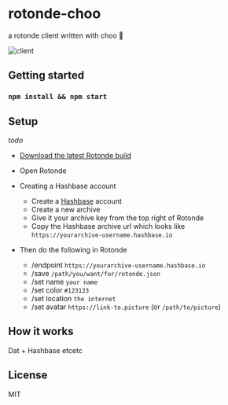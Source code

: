 # rotonde-choo
a rotonde client written with choo 🚂

![client](http://i.imgur.com/Gl9KfwE.jpg)

## Getting started
### `npm install && npm start`

## Setup
_todo_
* [Download the latest Rotonde build](https://github.com/cblgh/rotonde-choo/releases)
* Open Rotonde
* Creating a Hashbase account
  * Create a [Hashbase](https://hashbase.io) account
  * Create a new archive
  * Give it your archive key from the top right of Rotonde
  * Copy the Hashbase archive url which looks like `https://yourarchive-username.hashbase.io`
 
 * Then do the following in Rotonde
   * /endpoint `https://yourarchive-username.hashbase.io`
   * /save `/path/you/want/for/rotonde.json`
   * /set name `your name`
   * /set color `#123123`
   * /set location `the internet`
   * /set avatar `https://link-to.picture` (or `/path/to/picture`)
 
 ## How it works
 Dat + Hashbase etcetc
 
 ## License
 MIT
